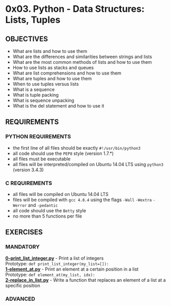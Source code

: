 # 0x03. Python - Data Structures: Lists, Tuples  

## OBJECTIVES   
   * What are lists and how to use them
   * What are the differences and similarities between strings and lists
   * What are the most common methods of lists and how to use them
   * How to use lists as stacks and queues
   * What are list comprehensions and how to use them
   * What are tuples and how to use them
   * When to use tuples versus lists
   * What is a sequence
   * What is tuple packing
   * What is sequence unpacking
   * What is the del statement and how to use it

## REQUIREMENTS   

### PYTHON REQUIREMENTS  
   * the first line of all files should be exactly `#!/usr/bin/python3`   
   * all code should use the `PEP8` style (version 1.7.*)   
   * all files must be executable   
   * all files will be interpreted/compiled on Ubuntu 14.04 LTS using `python3` (version 3.4.3)   

### C REQUIREMENTS  
   * all files will be compiled on Ubuntu 14.04 LTS
   * files will be compiled with `gcc 4.8.4` using the flags `-Wall` `-Wextra` `-Werror` and `-pedantic`
   * all code should use the `Betty` style
   * no more than 5 functions per file

## EXERCISES   

### MANDATORY   
**[0-print_list_integer.py](0-print_list_integer.py)** -  Print a list of integers    
Prototype: `def print_list_integer(my_list=[]):`   
**[1-element_at.py](1-element_at.py)** - Print an element at a certain position in a list     
Prototype: `def element_at(my_list, idx):`   
**[2-replace_in_list.py](2-replace_in_list.py)** - Write a function that replaces an element of a list at a specific position   

### ADVANCED   

